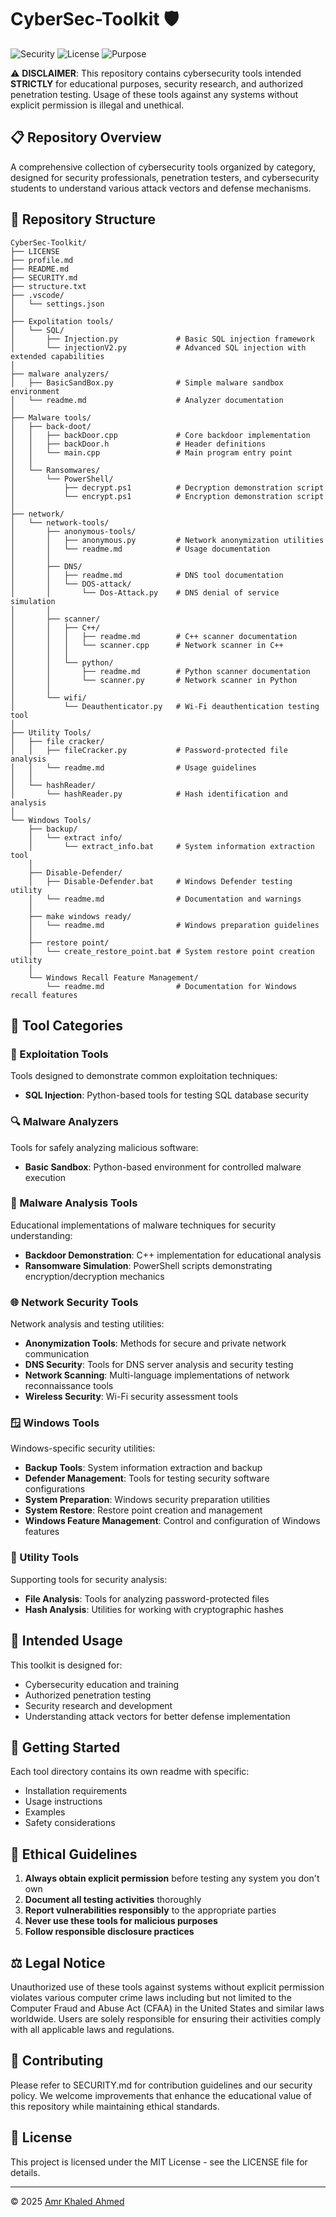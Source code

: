 # CyberSec-Toolkit 🛡️

![Security](https://img.shields.io/badge/Security-Testing-red)
![License](https://img.shields.io/badge/License-MIT-blue)
![Purpose](https://img.shields.io/badge/Purpose-Educational-green)

⚠️ **DISCLAIMER**: This repository contains cybersecurity tools intended **STRICTLY** for educational purposes, security research, and authorized penetration testing. Usage of these tools against any systems without explicit permission is illegal and unethical.

## 📋 Repository Overview

A comprehensive collection of cybersecurity tools organized by category, designed for security professionals, penetration testers, and cybersecurity students to understand various attack vectors and defense mechanisms.

## 📂 Repository Structure




```
CyberSec-Toolkit/
├── LICENSE
├── profile.md
├── README.md
├── SECURITY.md
├── structure.txt
├── .vscode/
│   └── settings.json
│
├── Expolitation tools/
│   └── SQL/
│       ├── Injection.py             # Basic SQL injection framework
│       └── injectionV2.py           # Advanced SQL injection with extended capabilities
│
├── malware analyzers/
│   ├── BasicSandBox.py              # Simple malware sandbox environment
│   └── readme.md                    # Analyzer documentation
│
├── Malware tools/
│   ├── back-doot/
│   │   ├── backDoor.cpp             # Core backdoor implementation
│   │   ├── backDoor.h               # Header definitions
│   │   └── main.cpp                 # Main program entry point
│   │
│   └── Ransomwares/
│       └── PowerShell/
│           ├── decrypt.ps1          # Decryption demonstration script
│           └── encrypt.ps1          # Encryption demonstration script
│
├── network/
│   └── network-tools/
│       ├── anonymous-tools/
│       │   ├── anonymous.py         # Network anonymization utilities
│       │   └── readme.md            # Usage documentation
│       │
│       ├── DNS/
│       │   ├── readme.md            # DNS tool documentation
│       │   └── DOS-attack/
│       │       └── Dos-Attack.py    # DNS denial of service simulation
│       │
│       ├── scanner/
│       │   ├── C++/
│       │   │   ├── readme.md        # C++ scanner documentation
│       │   │   └── scanner.cpp      # Network scanner in C++
│       │   │
│       │   └── python/
│       │       ├── readme.md        # Python scanner documentation
│       │       └── scanner.py       # Network scanner in Python
│       │
│       └── wifi/
│           └── Deauthenticator.py   # Wi-Fi deauthentication testing tool
│
├── Utility Tools/
│   ├── file cracker/
│   │   ├── fileCracker.py           # Password-protected file analysis
│   │   └── readme.md                # Usage guidelines
│   │
│   └── hashReader/
│       └── hashReader.py            # Hash identification and analysis
│
└── Windows Tools/
    ├── backup/
    │   └── extract info/
    │       └── extract_info.bat     # System information extraction tool
    │
    ├── Disable-Defender/
    │   ├── Disable-Defender.bat     # Windows Defender testing utility
    │   └── readme.md                # Documentation and warnings
    │
    ├── make windows ready/
    │   └── readme.md                # Windows preparation guidelines
    │
    ├── restore point/
    │   └── create_restore_point.bat # System restore point creation utility
    │
    └── Windows Recall Feature Management/
        └── readme.md                # Documentation for Windows recall features
```

## 🧰 Tool Categories

### 💉 Exploitation Tools
Tools designed to demonstrate common exploitation techniques:
- **SQL Injection**: Python-based tools for testing SQL database security

### 🔍 Malware Analyzers
Tools for safely analyzing malicious software:
- **Basic Sandbox**: Python-based environment for controlled malware execution

### 🦠 Malware Analysis Tools
Educational implementations of malware techniques for security understanding:
- **Backdoor Demonstration**: C++ implementation for educational analysis
- **Ransomware Simulation**: PowerShell scripts demonstrating encryption/decryption mechanics

### 🌐 Network Security Tools
Network analysis and testing utilities:
- **Anonymization Tools**: Methods for secure and private network communication
- **DNS Security**: Tools for DNS server analysis and security testing
- **Network Scanning**: Multi-language implementations of network reconnaissance tools
- **Wireless Security**: Wi-Fi security assessment tools

### 🪟 Windows Tools
Windows-specific security utilities:
- **Backup Tools**: System information extraction and backup
- **Defender Management**: Tools for testing security software configurations
- **System Preparation**: Windows security preparation utilities
- **System Restore**: Restore point creation and management
- **Windows Feature Management**: Control and configuration of Windows features

### 🔧 Utility Tools
Supporting tools for security analysis:
- **File Analysis**: Tools for analyzing password-protected files
- **Hash Analysis**: Utilities for working with cryptographic hashes

## 🚀 Intended Usage

This toolkit is designed for:
- Cybersecurity education and training
- Authorized penetration testing
- Security research and development
- Understanding attack vectors for better defense implementation

## 🏁 Getting Started

Each tool directory contains its own readme with specific:
- Installation requirements
- Usage instructions
- Examples
- Safety considerations

## 🔰 Ethical Guidelines

1. **Always obtain explicit permission** before testing any system you don't own
2. **Document all testing activities** thoroughly
3. **Report vulnerabilities responsibly** to the appropriate parties
4. **Never use these tools for malicious purposes**
5. **Follow responsible disclosure practices**

## ⚖️ Legal Notice

Unauthorized use of these tools against systems without explicit permission violates various computer crime laws including but not limited to the Computer Fraud and Abuse Act (CFAA) in the United States and similar laws worldwide. Users are solely responsible for ensuring their activities comply with all applicable laws and regulations.

## 👥 Contributing

Please refer to SECURITY.md for contribution guidelines and our security policy. We welcome improvements that enhance the educational value of this repository while maintaining ethical standards.

## 📜 License

This project is licensed under the MIT License - see the LICENSE file for details.

---

© 2025 [Amr Khaled Ahmed](https://github.com/Amr-Khaled-Ahmed)
